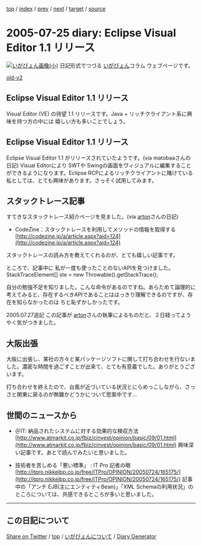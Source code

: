 [top](https://igapyon.github.io/diary/) 
 / [index](https://igapyon.github.io/diary/2005/index.html) 
 / [prev](https://igapyon.github.io/diary/2005/ig050722.html) 
 / [next](https://igapyon.github.io/diary/2005/ig050726.html) 
 / [target](https://igapyon.github.io/diary/2005/ig050725.html) 
 / [source](https://github.com/igapyon/diary/blob/gh-pages/2005/ig050725.html.src.md) 

2005-07-25 diary: Eclipse Visual Editor 1.1 リリース
=====================================================================================================
[![いがぴょん画像(小)](https://igapyon.github.io/diary/images/iga200306s.jpg "いがぴょん")](https://igapyon.github.io/diary/memo/memoigapyon.html) 日記形式でつづる [いがぴょん](https://igapyon.github.io/diary/memo/memoigapyon.html)コラム ウェブページです。

[old-v2](ig050725-orig.html)

## Eclipse Visual Editor 1.1 リリース

Visual Editor (VE) の待望 1.1 リリースです。Java + リッチクライアント系に興味を持つ方の中には 嬉しい方も多いことでしょう。


## Eclipse Visual Editor 1.1 リリース

Eclipse Visual Editor 1.1 がリリースされていたようです。(via matobaaさんの日記)
Visual Editorにより SWTや Swingの画面をヴィジュアルに編集することができるようになります。Eclipse RCPによるリッチクライアントに賭けている私としては、とても興味があります。さっそく試用してみます。

## スタックトレース記事

すてきなスタックトレース紹介ページを見ました。(via [arton](http://arton.no-ip.info/diary/)さんの日記)

* CodeZine：スタックトレースを利用してメソッドの情報を取得する
  [http://codezine.jp/a/article.aspx?aid=124](http://codezine.jp/a/article.aspx?aid=124)

スタックトレースの読み方を教えてくれるのが、とても嬉しい記事です。

ところで、記事中に 私が一度も使ったことのないAPIを見つけました。
        StackTraceElement[] ste = new Throwable().getStackTrace();

自分の勉強不足を知りました。こんな命令があるのですね。あらためて論理的に考えてみると、存在するべきAPIであることははっきり理解できるのですが、存在を知らなかったのは ちと恥ずかしかったです。

2005.07.27追記 この記事が [arton](http://arton.no-ip.info/diary/)さんの執筆によるものだと、２日経ってようやく気がつきました。

## 大阪出張

大阪に出張し、某社の方々と某パッケージソフトに関して打ち合わせを行ないました。濃密な時間を過ごすことが出来て、とても有意義でした。ありがとうございます。

打ち合わせを終えたので、台風が近づいている状況とにらめっこしながら、さっさと関東に戻るのが無難かどうかについて思案中です…

## 世間のニュースから

* ＠IT: 納品されたシステムに対する効果的な検収方法
  [http://www.atmarkit.co.jp/fbiz/cinvest/opinion/basic/09/01.html](http://www.atmarkit.co.jp/fbiz/cinvest/opinion/basic/09/01.html)
  興味深い記事です。あとで読んでみたいと思いました。
  
* 技術者を苦しめる「悪い標準」 : IT Pro 記者の眼
  [http://itpro.nikkeibp.co.jp/free/ITPro/OPINION/20050724/165175/](http://itpro.nikkeibp.co.jp/free/ITPro/OPINION/20050724/165175/)
  記事中の「アンチ EJB(主にエンティティBean)」「XML Schemaの利用状況」のところについては、共感できるところが多いと思いました。

----------------------------------------------------------------------------------------------------

## この日記について

[Share on Twitter](https://twitter.com/intent/tweet?hashtags=igapyon%2Cdiary%2C%E3%81%84%E3%81%8C%E3%81%B4%E3%82%87%E3%82%93&text=Eclipse+Visual+Editor+1.1+%E3%83%AA%E3%83%AA%E3%83%BC%E3%82%B9&url=https%3A%2F%2Figapyon.github.io%2Fdiary%2F2005%2Fig050725.html) / [top](../index.html) / [いがぴょんについて](https://igapyon.github.io/diary/memo/memoigapyon.html) / [Diary Generator](https://github.com/igapyon/igapyonv3)
